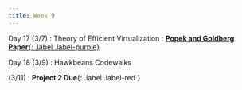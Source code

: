 ```yaml
---
title: Week 9
---
```


Day 17 (3/7)
: Theory of Efficient Virtualization
  : [**Popek and Goldberg Paper**{: .label .label-purple}](https://www.princeton.edu/~rblee/ELE572Papers/Fall04Readings/secureOS/popek_virtualizable.pdf)

Day 18 (3/9)
: Hawkbeans Codewalks

(3/11)
: **Project 2 Due**{: .label .label-red }


